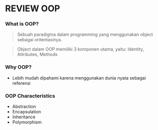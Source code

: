 # REVIEW OOP

### What is OOP?
  > Sebuah paradigma dalam programming yang menggunakan object sebagai oritentasinya.  

  > Object dalam OOP memiliki 3 komponen utama, yaitu: Identity, Attributes, Methods   
  

### Why OOP?
- Lebih mudah dipahami karena menggunakan dunia nyata sebagai referensi


### OOP Characteristics
- Abstraction
- Encapsulation
- Inheritance
- Polymorphism

